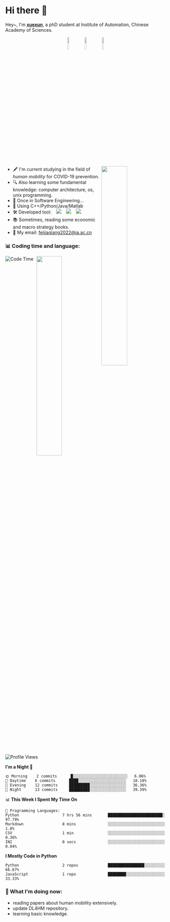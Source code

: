# Hi there 👋

<!--

摩挲老剑问前路，半肩行李半肩书~

Fondle the old sword and ask the way ahead, half shoulder luggage and half shoulder book~

I'm glad you open the readme.md file, and hope you will get something out of it.
-->



Hey~, I'm **[xuexun](https://github.com/xuexun01)**, a phD student at Institute of Automation, Chinese Academy of Sciences.

<p align="center">
    <a href="https://weibo.com/u/7724289776"><img width="10%" src="https://img.shields.io/badge/weibo-%E8%BD%BD%E9%85%92%E5%AF%92-red.svg?logo=sinaweibo&style=for-the-badge"/></a>
    <a href="https://www.zhihu.com/people/chang-ge-tian-ya-4"><img width="10%" src="https://img.shields.io/badge/zhihu-%E9%9B%AA%E5%AF%BB-blue.svg?logo=zhihu&style=for-the-badge"/></a>
    <a href="https://space.bilibili.com/398195208/dynamic?spm_id_from=333.999.list.card_avatar.click"><img width="10%" src="https://img.shields.io/badge/bilibili-%E6%BE%B9%E5%AF%82-ff69b4.svg?logo=bilibili&style=for-the-badge"/></a>
</p>

[<img align="right" width="40%" src="https://github-readme-stats-ouuan.vercel.app/api?username=xuexun01&show_icons=true">](https://metrics.lecoq.io/xuexun01)

* 🖋️ I'm current studying in the field of *human mobility* for COVID-19 prevention.
* 🔍 Also learning some fundamental knowledge: computer architecture, os, unix programming.
* 🔖 Once in Software Engineering...
* 📎 Using C++/Python/Java/Matlab
* 🛠️ Developed tool: &ensp; <img src="https://img.shields.io/badge/VS%20code-blue.svg?logo=visualstudiocode"> &ensp; <img src="https://img.shields.io/badge/IDEA-black.svg?logo=intellijidea"> &ensp; <img src="https://img.shields.io/badge/jupyter-white.svg?logo=jupyter">
* 📚 Sometimes, reading some economic and macro strategy books.
* 📨 My email: feijiaqiang2022@ia.ac.cn


### 📊 Coding time and language:

[<img align="right" width="40%" src="https://github-readme-stats.vercel.app/api/top-langs/?username=xuexun01&layout=compact&show_icons=true">](https://metrics.lecoq.io/xuexun01)

<!--START_SECTION:waka-->
![Code Time](http://img.shields.io/badge/Code%20Time-166%20hrs%203%20mins-blue)

![Profile Views](http://img.shields.io/badge/Profile%20Views-0-blue)

**I'm a Night 🦉** 

```text
🌞 Morning    2 commits      █░░░░░░░░░░░░░░░░░░░░░░░░   6.06% 
🌆 Daytime    6 commits      ████░░░░░░░░░░░░░░░░░░░░░   18.18% 
🌃 Evening    12 commits     █████████░░░░░░░░░░░░░░░░   36.36% 
🌙 Night      13 commits     █████████░░░░░░░░░░░░░░░░   39.39%

```


📊 **This Week I Spent My Time On** 

```text
💬 Programming Languages: 
Python                   7 hrs 56 mins       ████████████████████████░   97.79% 
Markdown                 8 mins              ░░░░░░░░░░░░░░░░░░░░░░░░░   1.8% 
CSV                      1 min               ░░░░░░░░░░░░░░░░░░░░░░░░░   0.36% 
INI                      0 secs              ░░░░░░░░░░░░░░░░░░░░░░░░░   0.04%

```

**I Mostly Code in Python** 

```text
Python                   2 repos             ████████████████░░░░░░░░░   66.67% 
JavaScript               1 repo              ████████░░░░░░░░░░░░░░░░░   33.33%

```



<!--END_SECTION:waka-->


### 🌱 What I'm doing now:

* reading papers about human mobility extensively.
* update DL4HM repository.
* learning basic knowledge.
